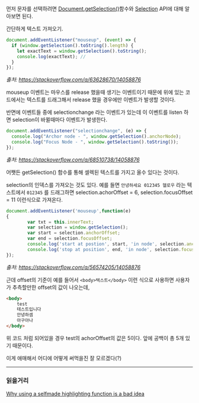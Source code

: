 먼저 문자를 선택하려면 [Document.getSelection()](https://developer.mozilla.org/en-US/docs/Web/API/Document/getSelection)함수와 [Selection](https://developer.mozilla.org/en-US/docs/Web/API/Selection) API에 대해 알아보면 된다.

간단하게 텍스트 가져오기.

```js
document.addEventListener("mouseup", (event) => {
  if (window.getSelection().toString().length) { 
    let exactText = window.getSelection().toString(); 
    console.log(exactText); // 
  }
});
```
_출처: https://stackoverflow.com/a/63628670/14058876_



mouseup 이벤트는 마우스를 release 했을때 생기는 이벤트이기 때문에 위에 있는 코드에서는 텍스트를 드래그해서 release 했을 경우에만 이벤트가 발생할 것이다.

반면에 이벤트들 중에 selectionchange 라는 이벤트가 있는데 이 이벤트를 listen 하면 selection이 바뀔때마다 이벤트가 발생한다.
```js
document.addEventListener("selectionchange", (e) => {
  console.log("Archor node - ", window.getSelection().anchorNode);
  console.log("Focus Node - ", window.getSelection().toString());
});

```
_출처: https://stackoverflow.com/a/68510738/14058876_

어쨋든 getSelection() 함수를 통해 셀렉된 텍스트를 가지고 올수 있다는 것이다.

selection의 인덱스를 가져오는 것도 있다. 예를 들면 `안녕하세요 012345 헬로우` 라는 텍스트에서 `012345` 를 드래그하면 selection.achorOffset = 6, selection.focusOffset = 11 이런식으로 가져온다.

```js
document.addEventListener('mouseup',function(e)
{
        var txt = this.innerText;
        var selection = window.getSelection();
        var start = selection.anchorOffset;
        var end = selection.focusOffset;
        console.log('start at postion', start, 'in node', selection.anchorNode.wholeText)
        console.log('stop at position', end, 'in node', selection.focusNode.wholeText)
});
```
_출처: https://stackoverflow.com/a/56574205/14058876_

근데 offset의 기준이 예를 들어서 `<body>텍스트</body>` 이런 식으로 사용하면 사용자가 추측할만한 offset의 값이 나오는데,
```html
<body>
    test
    테스트입니다
    안녕하셈
    아구아나
</body>
```
위 코드 처럼 되어있을 경우 test의 achorOffset의 값은 5이다. 앞에 공백이 총 5개 있기 때문이다.

이게 애매해서 어디에 어떻게 써먹을진 잘 모르겠다(?)

---
### 읽을거리

[Why using a selfmade highlighting function is a bad idea](https://stackoverflow.com/a/34614703/14058876)